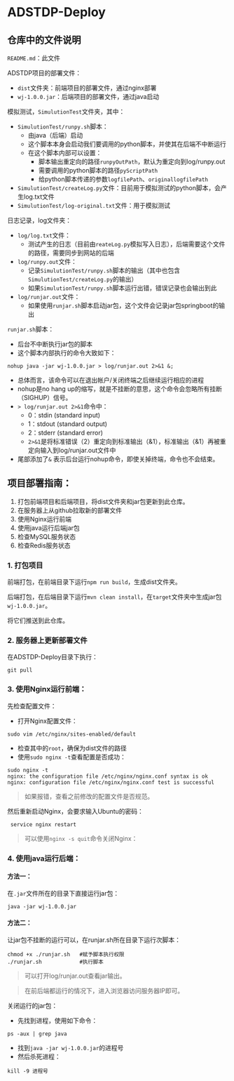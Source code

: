 # ADSTDP-Deploy

## 仓库中的文件说明

`README.md`：此文件

ADSTDP项目的部署文件：
- `dist`文件夹：前端项目的部署文件，通过nginx部署
- `wj-1.0.0.jar`：后端项目的部署文件，通过java启动

模拟测试，`SimulutionTest`文件夹，其中：
- `SimulutionTest/runpy.sh`脚本： 
  - 由java（后端）启动
  - 这个脚本本身会启动我们要调用的python脚本，并使其在后端不中断运行
  - 在这个脚本内部可以设置：
    - 脚本输出重定向的路径`runpyOutPath`，默认为重定向到log/runpy.out
    - 需要调用的python脚本的路径`pyScriptPath`
    - 给python脚本传递的参数`logfilePath`、`originallogfilePath`
- `SimulutionTest/createLog.py`文件：目前用于模拟测试的python脚本，会产生log.txt文件
- `SimulutionTest/log-original.txt`文件：用于模拟测试

日志记录，log文件夹：
- `log/log.txt`文件：
  - 测试产生的日志（目前由`reateLog.py`模拟写入日志），后端需要这个文件的路径，需要同步到网站的后端
- `log/runpy.out`文件：
  - 记录`SimulutionTest/runpy.sh`脚本的输出（其中也包含`SimulutionTest/createLog.py`的输出）
  - 如果`SimulutionTest/runpy.sh`脚本运行出错，错误记录也会输出到此
- `log/runjar.out`文件：
  - 如果使用`runjar.sh`脚本启动jar包，这个文件会记录jar包springboot的输出

`runjar.sh`脚本：
- 后台不中断执行jar包的脚本
- 这个脚本内部执行的命令大致如下：
```Shell
nohup java -jar wj-1.0.0.jar > log/runjar.out 2>&1 &;
```
- 总体而言，该命令可以在退出帐户/关闭终端之后继续运行相应的进程
- nohup是no hang up的缩写，就是不挂断的意思，这个命令会忽略所有挂断（SIGHUP）信号。
- `> log/runjar.out 2>&1`命令中：
  - 0：stdin (standard input)
  - 1：stdout (standard output)
  - 2：stderr (standard error)
  - `2>&1`是将标准错误（2）重定向到标准输出（&1），标准输出（&1）再被重定向输入到log/runjar.out文件中
- 尾部添加了`&` 表示后台运行nohup命令，即使关掉终端，命令也不会结束。


## 项目部署指南：

1. 打包前端项目和后端项目，将dist文件夹和jar包更新到此仓库。
2. 在服务器上从github拉取新的部署文件
3. 使用Nginx运行前端
4. 使用java运行后端jar包
5. 检查MySQL服务状态
6. 检查Redis服务状态

### 1. 打包项目

前端打包，在前端目录下运行`npm run build`，生成dist文件夹。

后端打包，在后端目录下运行`mvn clean install`，在`target`文件夹中生成jar包`wj-1.0.0.jar`。

将它们推送到此仓库。

### 2. 服务器上更新部署文件

在ADSTDP-Deploy目录下执行：
```Shell
git pull
```

### 3. 使用Nginx运行前端：

先检查配置文件：
- 打开Nginx配置文件：
```Shell
sudo vim /etc/nginx/sites-enabled/default
```
- 检查其中的`root`，确保为dist文件的路径
- 使用`sudo nginx -t`查看配置是否成功：
```Shell
sudo nginx -t
nginx: the configuration file /etc/nginx/nginx.conf syntax is ok
nginx: configuration file /etc/nginx/nginx.conf test is successful
```

> 如果报错，查看之前修改的配置文件是否规范。

然后重新启动Nginx，会要求输入Ubuntu的密码：

```Shell
 service nginx restart 
```

> 可以使用`nginx -s quit`命令关闭Nginx：


### 4. 使用java运行后端：

#### 方法一：

在`.jar`文件所在的目录下直接运行jar包：

```Shell
java -jar wj-1.0.0.jar
```

#### 方法二：

让jar包不挂断的运行可以，在runjar.sh所在目录下运行次脚本：

```Shell
chmod +x ./runjar.sh   #赋予脚本执行权限
./runjar.sh            #执行脚本
```

> 可以打开log/runjar.out查看jar输出。

> 在前后端都运行的情况下，进入浏览器访问服务器IP即可。


关闭运行的jar包：
- 先找到进程，使用如下命令：
```Shell
ps -aux | grep java
```
- 找到`java -jar wj-1.0.0.jar`的进程号
- 然后杀死进程：
```Shell
kill -9 进程号
```